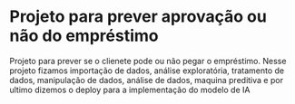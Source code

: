 # Projeto para prever aprovação ou não do empréstimo
Projeto para prever se o clienete pode ou não pegar o empréstimo. Nesse projeto fizamos importação de dados, análise exploratória, tratamento de dados, manipulação de dados, análise de dados, maquina preditiva e por ultimo dizemos o deploy para a implementação do modelo de IA
